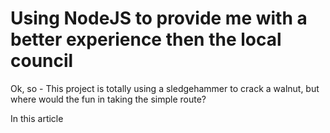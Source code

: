 # Using NodeJS to provide me with a better experience then the local council

Ok, so - This project is totally using a sledgehammer to crack a walnut, but where would the fun in taking the simple route?

In this article